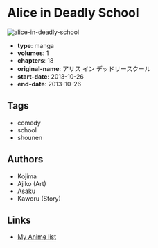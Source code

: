 # Alice in Deadly School

![alice-in-deadly-school](https://cdn.myanimelist.net/images/manga/1/182424.jpg)

-   **type**: manga
-   **volumes**: 1
-   **chapters**: 18
-   **original-name**: アリス イン デッドリースクール
-   **start-date**: 2013-10-26
-   **end-date**: 2013-10-26

## Tags

-   comedy
-   school
-   shounen

## Authors

-   Kojima
-   Ajiko (Art)
-   Asaku
-   Kaworu (Story)

## Links

-   [My Anime list](https://myanimelist.net/manga/100503/Alice_in_Deadly_School)
